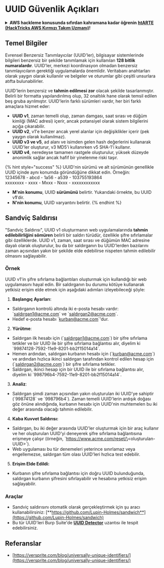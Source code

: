 # UUID Güvenlik Açıkları

<details>

<summary><strong>AWS hackleme konusunda sıfırdan kahramana kadar öğrenin</strong> <a href="https://training.hacktricks.xyz/courses/arte"><strong>htARTE (HackTricks AWS Kırmızı Takım Uzmanı)</strong></a><strong>!</strong></summary>

HackTricks'ı desteklemenin diğer yolları:

* **Şirketinizi HackTricks'te reklam görmek istiyorsanız** veya **HackTricks'i PDF olarak indirmek istiyorsanız** [**ABONELİK PLANLARINI**](https://github.com/sponsors/carlospolop) kontrol edin!
* [**Resmi PEASS & HackTricks ürünlerini**](https://peass.creator-spring.com) edinin
* [**The PEASS Ailesi'ni**](https://opensea.io/collection/the-peass-family) keşfedin, özel [**NFT'lerimiz**](https://opensea.io/collection/the-peass-family) koleksiyonumuz
* **Katılın** 💬 [**Discord grubuna**](https://discord.gg/hRep4RUj7f) veya [**telegram grubuna**](https://t.me/peass) veya bizi **Twitter** 🐦 [**@carlospolopm**](https://twitter.com/hacktricks\_live)** takip edin.**
* **Hacking püf noktalarınızı göndererek HackTricks** ve [**HackTricks Cloud**](https://github.com/carlospolop/hacktricks-cloud) github depolarına PR gönderin.

</details>

## Temel Bilgiler

Evrensel Benzersiz Tanımlayıcılar (UUID'ler), bilgisayar sistemlerinde bilgileri benzersiz bir şekilde tanımlamak için kullanılan **128 bitlik numaralardır**. UUID'ler, merkezi koordinasyon olmadan benzersiz tanımlayıcıların gerektiği uygulamalarda önemlidir. Veritabanı anahtarları olarak yaygın olarak kullanılır ve belgeler ve oturumlar gibi çeşitli unsurlara atıfta bulunabilirler.

UUID'lerin benzersiz ve **tahmin edilmesi zor** olacak şekilde tasarlanmıştır. Belirli bir formatta yapılandırılmış olup, 32 onaltılık hane olarak temsil edilen beş gruba ayrılmıştır. UUID'lerin farklı sürümleri vardır, her biri farklı amaçlara hizmet eder:

* **UUID v1**, zaman temelli olup, zaman damgası, saat sırası ve düğüm kimliği (MAC adresi) içerir, ancak potansiyel olarak sistem bilgilerini açığa çıkarabilir.
* **UUID v2**, v1'e benzer ancak yerel alanlar için değişiklikler içerir (pek yaygın olarak kullanılmaz).
* **UUID v3 ve v5**, ad alanı ve isimden gelen hash değerlerini kullanarak UUID'ler oluşturur, v3 MD5'i kullanırken v5 SHA-1'i kullanır.
* **UUID v4**, neredeyse tamamen rastgele oluşturulur, yüksek düzeyde anonimlik sağlar ancak hafif bir yinelenme riski taşır.

{% hint style="success" %}
UUID'nin sürümü ve alt sürümünün genellikle UUID içinde aynı konumda göründüğüne dikkat edin. Örneğin:\
12345678 - abcd - 1a56 - a539 - 103755193864\
xxxxxxxx  - xxxx - Mxxx - Nxxx - xxxxxxxxxxxx

* **M'nin konumu**, UUID **sürümünü** belirtir. Yukarıdaki örnekte, bu UUID v**1**'dir.
* **N'nin konumu**, UUID varyantını belirtir.
{% endhint %}

## Sandviç Saldırısı

"Sandviç Saldırısı", UUID v1 oluşturmanın web uygulamalarında **tahmin edilebilirliğini sömüren** belirli bir saldırı türüdür, özellikle şifre sıfırlamalar gibi özelliklerde. UUID v1, zaman, saat sırası ve düğümün MAC adresine dayalı olarak oluşturulur, bu da bir saldırganın bu UUID'lerden bazılarını zaman açısından yakın bir şekilde elde edebilirse nispeten tahmin edilebilir olmasını sağlayabilir.

### Örnek

UUID v1'in şifre sıfırlama bağlantıları oluşturmak için kullandığı bir web uygulamasını hayal edin. Bir saldırganın bu durumu kötüye kullanarak yetkisiz erişim elde etmek için aşağıdaki adımları izleyebileceği şöyle:

1. **Başlangıç Ayarları**:

* Saldırganın kontrolü altında iki e-posta hesabı vardır: \`saldırgan1@acme.com\` ve \`saldırgan2@acme.com\`.
* Hedef e-posta hesabı \`kurban@acme.com\`'dur.

2. **Yürütme**:

* Saldırgan ilk hesabı için (\`saldırgan1@acme.com\`) bir şifre sıfırlama tetikler ve bir UUID ile bir şifre sıfırlama bağlantısı alır, diyelim ki \`99874128-7592-11e9-8201-bb2f15014a14\`.
* Hemen ardından, saldırgan kurbanın hesabı için (\`kurban@acme.com\`) ve ardından hızlıca ikinci saldırgan tarafından kontrol edilen hesap için (\`saldırgan2@acme.com\`) bir şifre sıfırlama tetikler.
* Saldırgan, ikinci hesap için bir UUID ile bir sıfırlama bağlantısı alır, diyelim ki \`998796b4-7592-11e9-8201-bb2f15014a14\`.

3. **Analiz**:

* Saldırgan şimdi zaman açısından yakın oluşturulan iki UUID'ye sahiptir (\`99874128\` ve \`998796b4\`). Zaman temelli UUID'lerin ardışık doğası göz önüne alındığında, kurbanın hesabı için UUID'nin muhtemelen bu iki değer arasında olacağı tahmin edilebilir.

4. **Kaba Kuvvet Saldırısı:**

* Saldırgan, bu iki değer arasında UUID'ler oluşturmak için bir araç kullanır ve her oluşturulan UUID'yi deneyerek şifre sıfırlama bağlantısına erişmeye çalışır (örneğin, \`https://www.acme.com/reset/\<oluşturulan-UUID>\`).
* Web uygulaması bu tür denemeleri yeterince sınırlamaz veya engellemezse, saldırgan tüm olası UUID'leri hızlıca test edebilir.

5. **Erişim Elde Edildi:**

* Kurbanın şifre sıfırlama bağlantısı için doğru UUID bulunduğunda, saldırgan kurbanın şifresini sıfırlayabilir ve hesabına yetkisiz erişim sağlayabilir.

### Araçlar

* Sandviç saldırısını otomatik olarak gerçekleştirmek için şu aracı kullanabilirsiniz: [**https://github.com/Lupin-Holmes/sandwich**](https://github.com/Lupin-Holmes/sandwich)
* Bu tür UUID'leri Burp Suite'de [**UUID Detector**](https://portswigger.net/bappstore/65f32f209a72480ea5f1a0dac4f38248) uzantısı ile tespit edebilirsiniz.

## Referanslar

* [https://versprite.com/blog/universally-unique-identifiers/](https://versprite.com/blog/universally-unique-identifiers/)
